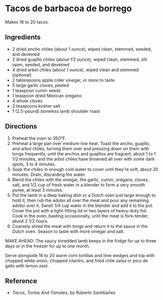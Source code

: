 # Tacos de barbacoa de borrego 

Makes 16 to 20 tacos.

## Ingredients
- 2 dried ancho chiles (about 1 ounce), wiped clean, stemmed, seeded, and deveined
- 2 dried guajillo chiles (about Y2 ounce), wiped clean, stemmed, slit open, seeded, and deveined
- 4 dried arbol chiles (about 1 ounce), wiped clean and stemmed (optional)
- 2 tablespoons apple cider vinegar, or more to taste
- 5 large garlic cloves, peeled
- 1 teaspoon cumin seeds
- 1 teaspoon dried Mexican oregano 
- 4 whole cloves 
- 2 teaspoons kosher salt
- 1 (2.5-pound) boneless lamb shoulder roast 

## Directions
1. Preheat the oven to 350°F. 
2. Preheat a large pan over medium-low heat. Toast the ancho, guajillo, and arbol chiles, turning them over and pressing down on them with tongs frequently, until the anchos and guajillos are fragrant, about 1 to 1 1/2 minutes, and the arbol chiles have browned all over with some dark spots, 3 to 4 minutes.
3. Soak the chiles in enough cold water to cover until they're soft, about 20 minutes. Drain, discarding the water.
4. Blend the chiles with the vinegar, the garlic, cumin, oregano, cloves, salt, and 1/2 cup of fresh water in a blender to form a very smooth puree, at least 3 minutes.
5. Put the lamb in a deep baking dish or a Dutch oven just large enough to hold it, then rub the adobo all over the meat and pour any remaining adobo over it. Swish 1/4 cup water in the blender and add it to the pot. Cover the pot with a tight-fitting lid or two layers of heavy-duty foil. Cook in the oven, basting occasionally, until the meat is fork-tender, about 2 1/2 hours.
6. Coarsely shred the meat with tongs and return it to the sauce in the Dutch oven. Season to taste with more vinegar and salt.

MAKE AHEAD: The saucy shredded lamb keeps in the fridge for up to three days or in the freezer for up to one month.

Serve alongside 16 to 20 warm corn tortillas and lime wedges and top with chopped white onion, chopped cilantro, and fried chile salsa or pico de gallo with lemon zest. 

## Reference
* *Tacos, Tortas And Tamales*, by Roberto Santibañez